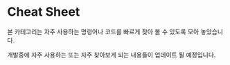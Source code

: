 # Cheat Sheet

본 카테고리는 자주 사용하는 명령어나 코드를 빠르게 찾아 볼 수 있도록 모아 놓았습니다.

개발중에 자주 사용하는 또는 자주 찾아보게 되는 내용들이 업데이트 될 예정입니다.

